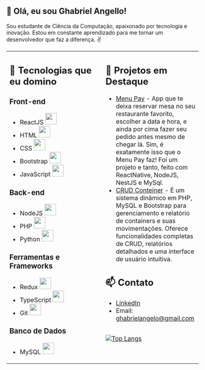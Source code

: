 ## 👋 Olá, eu sou Ghabriel Angello!

Sou estudante de Ciência da Computação, apaixonado por tecnologia e inovação. Estou em constante aprendizado para me tornar um desenvolvedor que faz a diferença. ✌

<table>
<tr>
<td valign="top" width="50%">

## 🚀 Tecnologias que eu domino

### Front-end
- ReactJS <img src="https://img.shields.io/badge/React-20232A?style=for-the-badge&logo=react&logoColor=61DAFB" width="30">
- HTML <img src="https://img.shields.io/badge/HTML5-E34F26?style=for-the-badge&logo=html5&logoColor=white" width="30">
- CSS <img src="https://img.shields.io/badge/CSS3-1572B6?style=for-the-badge&logo=css3&logoColor=white" width="30">
- Bootstrap <img src="https://img.shields.io/badge/Bootstrap-563D7C?style=for-the-badge&logo=bootstrap&logoColor=white" width="30">
- JavaScript <img src="https://img.shields.io/badge/JavaScript-F7DF1E?style=for-the-badge&logo=javascript&logoColor=black" width="30">

### Back-end
- NodeJS <img src="https://img.shields.io/badge/Node.js-43853D?style=for-the-badge&logo=node.js&logoColor=white" width="30">
- PHP <img src="https://img.shields.io/badge/PHP-777BB4?style=for-the-badge&logo=php&logoColor=white" width="30">
- Python <img src="https://img.shields.io/badge/Python-14354C?style=for-the-badge&logo=python&logoColor=white" width="30">

### Ferramentas e Frameworks
- Redux <img src="https://img.shields.io/badge/Redux-593D88?style=for-the-badge&logo=redux&logoColor=white" width="30">
- TypeScript <img src="https://img.shields.io/badge/TypeScript-007ACC?style=for-the-badge&logo=typescript&logoColor=white" width="30">
- Git <img src="https://img.shields.io/badge/GIT-E44C30?style=for-the-badge&logo=git&logoColor=white" width="30">

### Banco de Dados
- MySQL <img src="https://img.shields.io/badge/MySQL-005C84?style=for-the-badge&logo=mysql&logoColor=white" width="30">

</td>
<td valign="top" width="50%">

## 🌟 Projetos em Destaque

- [Menu Pay](https://github.com/GhabrielAngello/MenuPay_app) - App que te deixa reservar mesa no seu restaurante favorito, escolher a data e hora, e ainda por cima fazer seu pedido antes mesmo de chegar lá. Sim, é exatamente isso que o Menu Pay faz! Foi um projeto e tanto, feito com ReactNative, NodeJS, NestJS e MySql.
- [CRUD Conteiner](https://github.com/GhabrielAngello/crud-conteiner-movimentacoes-relatorios) - É um sistema dinâmico em PHP, MySQL e Bootstrap para gerenciamento e relatório de containers e suas movimentações. Oferece funcionalidades completas de CRUD, relatórios detalhados e uma interface de usuário intuitiva.

## 📫 Contato

- [LinkedIn](https://www.linkedin.com/in/ghabriel-angello/)
- Email: ghabrielangelo@gmail.com

##
[![Top Langs](https://github-readme-stats.vercel.app/api/top-langs/?username=GhabrielAngello&hide_progress=true)](https://github.com/GhabrielAngello/github-readme-stats)

</td>
</tr>
</table>
